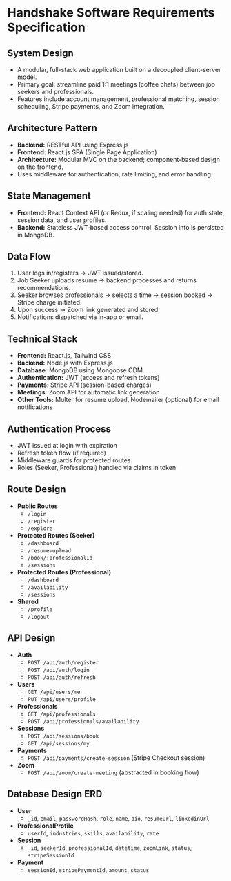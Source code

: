 # Handshake Software Requirements Specification

## System Design
- A modular, full-stack web application built on a decoupled client-server model.
- Primary goal: streamline paid 1:1 meetings (coffee chats) between job seekers and professionals.
- Features include account management, professional matching, session scheduling, Stripe payments, and Zoom integration.

## Architecture Pattern
- **Backend:** RESTful API using Express.js
- **Frontend:** React.js SPA (Single Page Application)
- **Architecture:** Modular MVC on the backend; component-based design on the frontend.
- Uses middleware for authentication, rate limiting, and error handling.

## State Management
- **Frontend:** React Context API (or Redux, if scaling needed) for auth state, session data, and user profiles.
- **Backend:** Stateless JWT-based access control. Session info is persisted in MongoDB.

## Data Flow
1. User logs in/registers → JWT issued/stored.
2. Job Seeker uploads resume → backend processes and returns recommendations.
3. Seeker browses professionals → selects a time → session booked → Stripe charge initiated.
4. Upon success → Zoom link generated and stored.
5. Notifications dispatched via in-app or email.

## Technical Stack
- **Frontend:** React.js, Tailwind CSS
- **Backend:** Node.js with Express.js
- **Database:** MongoDB using Mongoose ODM
- **Authentication:** JWT (access and refresh tokens)
- **Payments:** Stripe API (session-based charges)
- **Meetings:** Zoom API for automatic link generation
- **Other Tools:** Multer for resume upload, Nodemailer (optional) for email notifications

## Authentication Process
- JWT issued at login with expiration
- Refresh token flow (if required)
- Middleware guards for protected routes
- Roles (Seeker, Professional) handled via claims in token

## Route Design
- **Public Routes**
  - `/login`
  - `/register`
  - `/explore`
- **Protected Routes (Seeker)**
  - `/dashboard`
  - `/resume-upload`
  - `/book/:professionalId`
  - `/sessions`
- **Protected Routes (Professional)**
  - `/dashboard`
  - `/availability`
  - `/sessions`
- **Shared**
  - `/profile`
  - `/logout`

## API Design
- **Auth**
  - `POST /api/auth/register`
  - `POST /api/auth/login`
  - `POST /api/auth/refresh`
- **Users**
  - `GET /api/users/me`
  - `PUT /api/users/profile`
- **Professionals**
  - `GET /api/professionals`
  - `POST /api/professionals/availability`
- **Sessions**
  - `POST /api/sessions/book`
  - `GET /api/sessions/my`
- **Payments**
  - `POST /api/payments/create-session` (Stripe Checkout session)
- **Zoom**
  - `POST /api/zoom/create-meeting` (abstracted in booking flow)

## Database Design ERD
- **User**
  - `_id`, `email`, `passwordHash`, `role`, `name`, `bio`, `resumeUrl`, `linkedinUrl`
- **ProfessionalProfile**
  - `userId`, `industries`, `skills`, `availability`, `rate`
- **Session**
  - `_id`, `seekerId`, `professionalId`, `datetime`, `zoomLink`, `status`, `stripeSessionId`
- **Payment**
  - `sessionId`, `stripePaymentId`, `amount`, `status`
